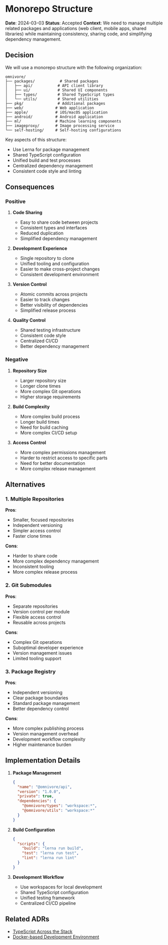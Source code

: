 # Monorepo Structure

**Date**: 2024-03-03
**Status**: Accepted
**Context**: We need to manage multiple related packages and applications (web client, mobile apps, shared libraries) while maintaining consistency, sharing code, and simplifying dependency management.

## Decision

We will use a monorepo structure with the following organization:

```
omnivore/
├── packages/           # Shared packages
│   ├── api/           # API client library
│   ├── ui/            # Shared UI components
│   ├── types/         # Shared TypeScript types
│   └── utils/         # Shared utilities
├── pkg/               # Additional packages
├── web/              # Web application
├── apple/            # iOS/macOS application
├── android/          # Android application
├── ml/               # Machine learning components
├── imageproxy/       # Image processing service
└── self-hosting/     # Self-hosting configurations
```

Key aspects of this structure:
- Use Lerna for package management
- Shared TypeScript configuration
- Unified build and test processes
- Centralized dependency management
- Consistent code style and linting

## Consequences

### Positive

1. **Code Sharing**
   - Easy to share code between projects
   - Consistent types and interfaces
   - Reduced duplication
   - Simplified dependency management

2. **Development Experience**
   - Single repository to clone
   - Unified tooling and configuration
   - Easier to make cross-project changes
   - Consistent development environment

3. **Version Control**
   - Atomic commits across projects
   - Easier to track changes
   - Better visibility of dependencies
   - Simplified release process

4. **Quality Control**
   - Shared testing infrastructure
   - Consistent code style
   - Centralized CI/CD
   - Better dependency management

### Negative

1. **Repository Size**
   - Larger repository size
   - Longer clone times
   - More complex Git operations
   - Higher storage requirements

2. **Build Complexity**
   - More complex build process
   - Longer build times
   - Need for build caching
   - More complex CI/CD setup

3. **Access Control**
   - More complex permissions management
   - Harder to restrict access to specific parts
   - Need for better documentation
   - More complex release management

## Alternatives

### 1. Multiple Repositories

**Pros**:
- Smaller, focused repositories
- Independent versioning
- Simpler access control
- Faster clone times

**Cons**:
- Harder to share code
- More complex dependency management
- Inconsistent tooling
- More complex release process

### 2. Git Submodules

**Pros**:
- Separate repositories
- Version control per module
- Flexible access control
- Reusable across projects

**Cons**:
- Complex Git operations
- Suboptimal developer experience
- Version management issues
- Limited tooling support

### 3. Package Registry

**Pros**:
- Independent versioning
- Clear package boundaries
- Standard package management
- Better dependency control

**Cons**:
- More complex publishing process
- Version management overhead
- Development workflow complexity
- Higher maintenance burden

## Implementation Details

1. **Package Management**
   ```json
   {
     "name": "@omnivore/api",
     "version": "1.0.0",
     "private": true,
     "dependencies": {
       "@omnivore/types": "workspace:*",
       "@omnivore/utils": "workspace:*"
     }
   }
   ```

2. **Build Configuration**
   ```json
   {
     "scripts": {
       "build": "lerna run build",
       "test": "lerna run test",
       "lint": "lerna run lint"
     }
   }
   ```

3. **Development Workflow**
   - Use workspaces for local development
   - Shared TypeScript configuration
   - Unified testing framework
   - Centralized CI/CD pipeline

## Related ADRs

- [TypeScript Across the Stack](./0004-typescript-stack.md)
- [Docker-based Development Environment](./0003-docker-development.md) 